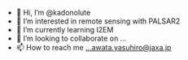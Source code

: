 - 👋 Hi, I’m @kadonolute
- 👀 I’m interested in remote sensing with PALSAR2
- 🌱 I’m currently learning I2EM
- 💞️ I’m looking to collaborate on ...
- 📫 How to reach me ...awata.yasuhiro@jaxa.jp

<!---
kadonolute/kadonolute is a ✨ special ✨ repository because its `README.md` (this file) appears on your GitHub profile.
You can click the Preview link to take a look at your changes.
--->
